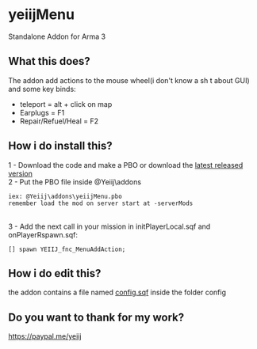 # yeiijMenu
Standalone Addon for Arma 3

## What this does?
The addon add actions to the mouse wheel(i don't know a sh t about GUI) and some key binds:
 - teleport = alt + click on map
 - Earplugs = F1
 - Repair/Refuel/Heal = F2

## How i do install this?
1 - Download the code and make a PBO or download the [latest released version](https://github.com/yeiij/yeiijMenu/releases)
<br>
2 - Put the PBO file inside @Yeiij\addons
```
iex: @Yeiij\addons\yeiijMenu.pbo
remember load the mod on server start at -serverMods
```

<br>
3 - Add the next call in your mission in initPlayerLocal.sqf and onPlayerRspawn.sqf:

```SQF
[] spawn YEIIJ_fnc_MenuAddAction;
```

## How i do edit this?
the addon contains a file named [config.sqf](https://github.com/yeiij/yeiijMenu/blob/master/config/config.sqf) inside the folder config

## Do you want to thank for my work?
https://paypal.me/yeiij
